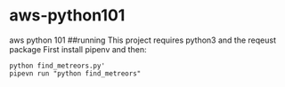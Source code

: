 # aws-python101
aws python 101
##running
This project requires python3 and the reqeust package
First install pipenv and then:
```
python find_metreors.py'
pipevn run "python find_metreors"

```